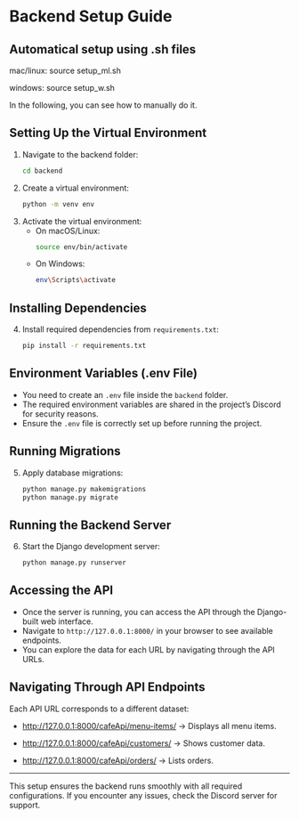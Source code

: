 # Backend Setup Guide

Automatical setup using .sh files
--------------------------------
mac/linux:
source setup_ml.sh

windows:
source setup_w.sh


In the following, you can see how to manually do it.

## Setting Up the Virtual Environment

1. Navigate to the backend folder:
   ```sh
   cd backend
   ```
2. Create a virtual environment:
   ```sh
   python -m venv env
   ```
3. Activate the virtual environment:
   - On macOS/Linux:
     ```sh
     source env/bin/activate
     ```
   - On Windows:
     ```sh
     env\Scripts\activate
     ```

## Installing Dependencies

4. Install required dependencies from `requirements.txt`:
   ```sh
   pip install -r requirements.txt
   ```

## Environment Variables (.env File)

- You need to create an `.env` file inside the `backend` folder.
- The required environment variables are shared in the project’s Discord for security reasons.
- Ensure the `.env` file is correctly set up before running the project.

## Running Migrations

5. Apply database migrations:
   ```sh
   python manage.py makemigrations
   python manage.py migrate
   ```

## Running the Backend Server

6. Start the Django development server:
   ```sh
   python manage.py runserver
   ```

## Accessing the API

- Once the server is running, you can access the API through the Django-built web interface.
- Navigate to `http://127.0.0.1:8000/` in your browser to see available endpoints.
- You can explore the data for each URL by navigating through the API URLs.

## Navigating Through API Endpoints

Each API URL corresponds to a different dataset:

 - http://127.0.0.1:8000/cafeApi/menu-items/ → Displays all menu items.

 - http://127.0.0.1:8000/cafeApi/customers/ → Shows customer data.

 - http://127.0.0.1:8000/cafeApi/orders/ → Lists orders.


---
This setup ensures the backend runs smoothly with all required configurations. If you encounter any issues, check the Discord server for support.

